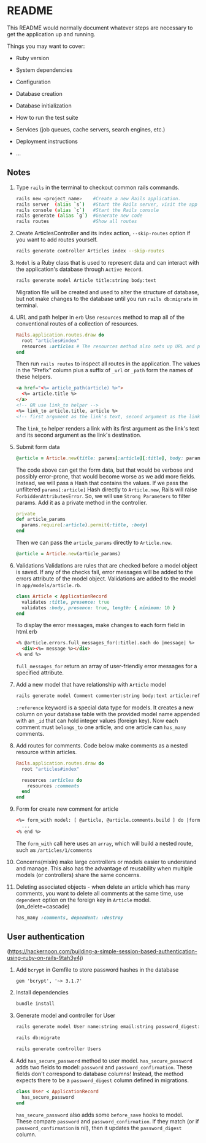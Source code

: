 # README

This README would normally document whatever steps are necessary to get the
application up and running.

Things you may want to cover:

* Ruby version

* System dependencies

* Configuration

* Database creation

* Database initialization

* How to run the test suite

* Services (job queues, cache servers, search engines, etc.)

* Deployment instructions

* ...

## Notes
1.  Type `rails` in the terminal to checkout common rails commands.
    ```bash
    rails new <project_name>    #Create a new Rails application.
    rails server  (alias `s`)   #Start the Rails server, visit the app at `http://localhost:3000` or `http://127.0.0.1:3000`
    rails console (alias `c`)   #Start the Rails console
    rails generate (alias `g`)  #Generate new code
    rails routes                #Show all routes
    ```

1.  Create ArticlesController and its index action, `--skip-routes` option if you want to add routes yourself.
    ```bash
    rails generate controller Articles index --skip-routes
    ```

1.  `Model` is a Ruby class that is used to represent data and can interact with the application's database through `Active Record`.
    ```bash
    rails generate model Article title:string body:text
    ```
    Migration file will be created and used to alter the structure of database, but not make changes to the database until you run `rails db:migrate` in terminal.

1.  URL and path helper in `erb`
    Use `resources` method to map all of the conventional routes of a collection of resources.
    ```rb
    Rails.application.routes.draw do
      root "articles#index"
      resources :articles # The resources method also sets up URL and path helper methods
    end
    ```
    Then run `rails routes` to inspect all routes in the application. The values in the "Prefix" column plus a suffix of `_url` or `_path` form the names of these helpers.
    ```html
    <a href="<%= article_path(article) %>">
      <%= article.title %>
    </a>
    <!-- OR use link_to helper -->
    <%= link_to article.title, article %> 
    <!-- first argument as the link's text, second argument as the link's destination -->
    ```
    The `link_to` helper renders a link with its first argument as the link's text and its second argument as the link's destination.

1.  Submit form data
    ```rb
    @article = Article.new(title: params[:article][:title], body: params[:article][:body])
    ```
    The code above can get the form data, but that would be verbose and possibly error-prone, that would become worse as we add more fields. Instead, we will pass a Hash that contains the values. If we pass the unfiltered `params[:article]` Hash directly to `Article.new`, Rails will raise `ForbiddenAttributesError`. So, we will use `Strong Parameters` to filter params. Add it as a private method in the controller. 
    ```rb
    private
    def article_params
      params.require(:article).permit(:title, :body)
    end
    ```
    Then we can pass the `article_params` directly to `Article.new`.
    ```rb
    @article = Article.new(article_params)
    ```

1.  Validations
    Validations are rules that are checked before a model object is saved. If any of the checks fail, error messages will be added to the errors attribute of the model object. Validations are added to the model in `app/models/article.rb`.
    ```rb
    class Article < ApplicationRecord
      validates :title, presence: true
      validates :body, presence: true, length: { minimum: 10 }
    end
    ```
    To display the error messages, make changes to each form field in html.erb
    ```html
    <% @article.errors.full_messages_for(:title).each do |message| %>
      <div><%= message %></div>
    <% end %>
    ```
    `full_messages_for` return an array of user-friendly error messages for a specified attribute.

1.  Add a new model that have relationship with `Article` model
    ```bash
    rails generate model Comment commenter:string body:text article:references
    ```
    `:reference` keyword is a special data type for models. It creates a new column on your database table with the provided model name appended with an `_id` that can hold integer values (foreign key). Now each comment must `belongs_to` one article, and one article can `has_many` comments. 

1.  Add routes for comments. Code below make comments as a nested resource within articles.
    ```rb
    Rails.application.routes.draw do
      root "articles#index"

      resources :articles do
        resources :comments
      end
    end
    ```

1.  Form for create new comment for article
    ```html
    <%= form_with model: [ @article, @article.comments.build ] do |form| %>
      ...
    <% end %>
    ```
    The `form_with` call here uses an `array`, which will build a nested route, such as `/articles/1/comments`

1.  Concerns(mixin) make large controllers or models easier to understand and manage. This also has the advantage of reusability when multiple models (or controllers) share the same concerns.

1.  Deleting associated objects - when delete an article which has many comments, you want to delete all comments at the same time, use `dependent` option on the foreign key in `Article` model. (on_delete=cascade)
    ```rb
    has_many :comments, dependent: :destroy
    ```

## User authentication
(https://hackernoon.com/building-a-simple-session-based-authentication-using-ruby-on-rails-9tah3y4j)  

1.  Add `bcrypt` in Gemfile to store password hashes in the database
    ```
    gem 'bcrypt', '~> 3.1.7'
    ```

1.  Install dependencies
    ```bash
    bundle install
    ```

1.  Generate model and controller for User
    ```bash
    rails generate model User name:string email:string password_digest:string

    rails db:migrate

    rails generate controller Users
    ```

1.  Add `has_secure_password` method to user model. `has_secure_password` adds two fields to model: `password` and `password_confirmation`. These fields don't correspond to database columns! Instead, the method expects there to be a `password_digest` column defined in migrations. 
    ```rb
    class User < ApplicationRecord
      has_secure_password
    end
    ```
    `has_secure_password` also adds some `before_save` hooks to model. These compare `password` and `password_confirmation`. If they match (or if `password_confirmation` is nil), then it updates the `password_digest` column.
    